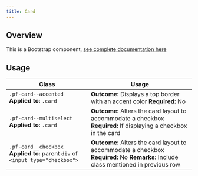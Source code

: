 ```yaml
---
title: Card
---
```

## Overview

This is a Bootstrap component, [see complete documentation here](http://v4-alpha.getbootstrap.com/components/card/)

## Usage

| Class | Usage |
| -- | -- |
| `.pf-card--accented` **Applied to:** `.card` |  **Outcome:** Displays a top border with an accent color  **Required:** No  |
| `.pf-card--multiselect` **Applied to:** `.card` |  **Outcome:** Alters the card layout to accommodate a checkbox  **Required:** If displaying a checkbox in the card  |
| `.pf-card__checkbox` **Applied to:** parent `div` of `<input type="checkbox">` |  **Outcome:** Alters the card layout to accommodate a checkbox  **Required:** No **Remarks:** Include class mentioned in previous row  |

